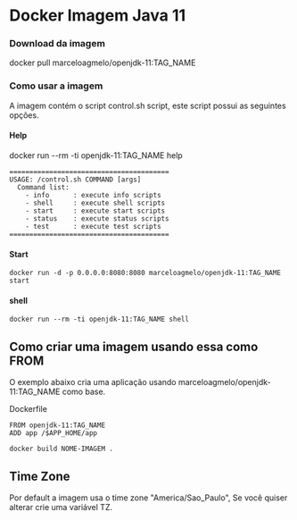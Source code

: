 # Docker Imagem Java 11

### Download da imagem

docker pull marceloagmelo/openjdk-11:TAG_NAME

### Como usar a imagem

A imagem contém o script control.sh script, este script possui as seguintes opções.

#### Help

docker run --rm -ti openjdk-11:TAG_NAME help
```
========================================
USAGE: /control.sh COMMAND [args]
  Command list:
    - info      : execute info scripts
    - shell     : execute shell scripts
    - start     : execute start scripts
    - status    : execute status scripts
    - test      : execute test scripts
========================================
```

#### Start

```
docker run -d -p 0.0.0.0:8080:8080 marceloagmelo/openjdk-11:TAG_NAME start
```

#### shell

```
docker run --rm -ti openjdk-11:TAG_NAME shell
```

## Como criar uma imagem usando essa como FROM

O exemplo abaixo cria uma aplicação usando marceloagmelo/openjdk-11:TAG_NAME como base.

Dockerfile

```
FROM openjdk-11:TAG_NAME
ADD app /$APP_HOME/app
```

```
docker build NOME-IMAGEM .
```

## Time Zone
Por default a imagem usa o time zone "America/Sao_Paulo", Se você quiser alterar crie uma variável TZ.
